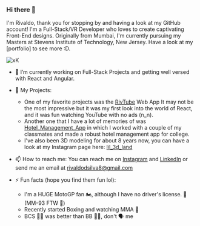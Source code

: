 ### Hi there 👋
I'm Rivaldo, thank you for stopping by and having a look at my GitHub account! I'm a Full-Stack/VR Developer who loves to create captivating Front-End designs. Originally from Mumbai, I'm currently pursuing my Masters at Stevens Institute of Technology, New Jersey. Have a look at my [portfolio] to see more :D.

![xK](https://github.com/rivdsilva8/rivdsilva8/assets/125459807/d16f0166-ab05-4b62-883e-f7e8cb9f4e06)

- 🔭 I’m currently working on Full-Stack Projects and getting well versed with React and Angular.
  
- 💬 My Projects:
  * One of my favorite projects was the [RivTube](https://github.com/rivdsilva8/YouTube-Clone) Web App It may not be the most impressive but it was my first look into the world of React, and it was fun watching YouTube with no ads (n_n).
  * Another one that I have a lot of memories of was [Hotel_Management_App](https://github.com/rivdsilva8/Hotel_Management_System) in which I worked with a couple of my classmates and made a robust hotel management app for college.
  * I've also been 3D modeling for about 8 years now, you can have a look at my Instagram page here: [lil_3d_land](https://www.instagram.com/lil_3d_land/?hl=en)
    
- 📫 How to reach me: You can reach me on [Instagram](https://www.instagram.com/riv_the_boi?ig_shid=azF1N2ZidWN0OTFt) and [LinkedIn](https://www.linkedin.com/in/rivaldo-d-silva-081706184/) or send me an email at [rivaldodsilva8@gmail.com](mailto:rivaldodsilva8@gmail.com)
  
- ⚡ Fun facts (hope you find them fun lol):
  * I'm a HUGE MotoGP fan 🏍, although I have no driver's license. 🤕 (MM-93 FTW 🐜)
  * Recently started Boxing and watching MMA 🥊
  * BCS 🧑‍⚖ was better than BB 🧪🧊, don't 🗣 me 

